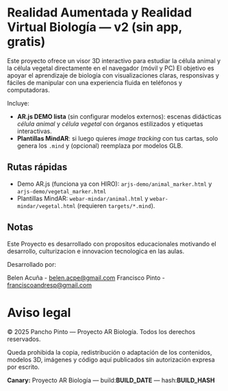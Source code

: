 # Realidad Aumentada y Realidad Virtual Biología — v2 (sin app, gratis) 

Este proyecto ofrece un visor 3D interactivo para estudiar la célula animal y la célula vegetal directamente en el navegador (móvil y PC)
El objetivo es apoyar el aprendizaje de biología con visualizaciones claras, responsivas y fáciles de manipular con una experiencia fluida en teléfonos y computadoras.

Incluye:
- **AR.js DEMO lista** (sin configurar modelos externos): escenas didácticas *célula animal* y *célula vegetal* con órganos estilizados y etiquetas interactivas.
- **Plantillas MindAR**: si luego quieres *image tracking* con tus cartas, solo genera los `.mind` y (opcional) reemplaza por modelos GLB.

## Rutas rápidas
- Demo AR.js (funciona ya con HIRO): `arjs-demo/animal_marker.html` y `arjs-demo/vegetal_marker.html`
- Plantillas MindAR: `webar-mindar/animal.html` y `webar-mindar/vegetal.html` (requieren `targets/*.mind`).

## Notas
Este Proyecto es desarrollado con propositos educacionales
motivando el desarrollo, culturizacion e innovacion tecnologica en las aulas.

Desarrollado por:

Belen Acuña - belen.acpe@gmail.com
Francisco Pinto - franciscoandresp@gmail.com

# Aviso legal

© 2025 Pancho Pinto — Proyecto AR Biología. Todos los derechos reservados.

Queda prohibida la copia, redistribución o adaptación de los contenidos, modelos 3D, imágenes y código aquí publicados sin autorización expresa por escrito.

**Canary:** Proyecto AR Biología — build:__BUILD_DATE__ — hash:__BUILD_HASH__
